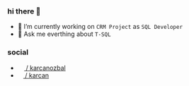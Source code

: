 ### hi there 🤯

- 🔭 I’m currently working on `CRM Project` as `SQL Developer`
- 💬 Ask me everthing about `T-SQL`

### social 
- [<img width=14 src="https://www.flaticon.com/svg/vstatic/svg/2111/2111499.svg?token=exp=1619601454~hmac=4ea9189bc4f75742958a7f195ccea05a"> / karcanozbal](https://www.linkedin.com/in/karcanozbal/)
- [<img width=12 src="https://seeklogo.com/images/P/patreon-logo-93191455CE-seeklogo.com.png"> / karcan](https://www.patreon.com/karcan)
